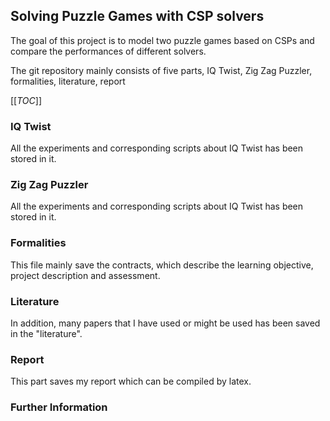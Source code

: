 ## Solving Puzzle Games with CSP solvers
The goal of this project is to model two puzzle games based on CSPs and compare the performances of different solvers.

The git repository mainly consists of five parts, IQ Twist, Zig Zag Puzzler, formalities, literature, report 

[[_TOC_]]
### IQ Twist
All the experiments and corresponding scripts about IQ Twist has been stored in it.
### Zig Zag Puzzler
All the experiments and corresponding scripts about IQ Twist has been stored in it.
### Formalities
This file mainly save the contracts, which describe the learning objective, project description and assessment.
### Literature
In addition, many papers that I have used or might be used has been saved in the "literature".
### Report
This part saves my report which can be compiled by latex.
### Further Information
